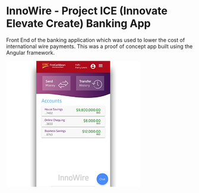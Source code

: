 # InnoWire -  Project ICE (Innovate Elevate Create) Banking App
Front End of the banking application which was used to lower the cost of international wire payments. This was a proof of concept app built using the Angular framework.

![App Preview](/projectsICE.jpg)
